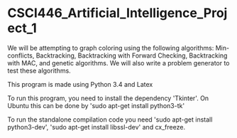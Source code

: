 # CSCI446_Artificial_Intelligence_Project_1
We will be attempting to graph coloring using the following algorithms: Min-conflicts, Backtracking, Backtracking with Forward Checking, Backtracking with MAC, and genetic algorithms. We will also write a problem generator to test these algorithms.

This program is made using Python 3.4 and Latex

To run this program, you need to install the dependency 'Tkinter'. On Ubuntu this can be done by 'sudo apt-get install python3-tk'

To run the standalone compilation code you need 'sudo apt-get install python3-dev', 'sudo apt-get install libssl-dev' and cx_freeze.
